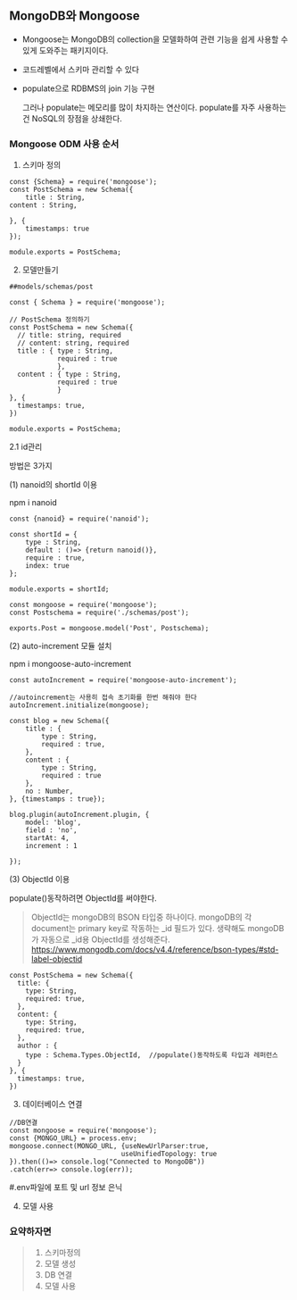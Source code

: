 ## MongoDB와 Mongoose
* Mongoose는 MongoDB의 collection을 모델화하여 관련 기능을 쉽게 사용할 수 있게 도와주는 패키지이다. 

* 코드레벨에서 스키마 관리할 수 있다

* populate으로 RDBMS의 join 기능 구현
    
    그러나 populate는 메모리를 많이 차지하는 연산이다. populate를 자주 사용하는 건 NoSQL의 장점을 상쇄한다. 

### Mongoose ODM 사용 순서

1. 스키마 정의
```
const {Schema} = require('mongoose');
const PostSchema = new Schema({
	title : String,
content : String,

}, {
	timestamps: true
});

module.exports = PostSchema;  
```

2. 모델만들기
```
##models/schemas/post

const { Schema } = require('mongoose');

// PostSchema 정의하기
const PostSchema = new Schema({
  // title: string, required
  // content: string, required
  title : { type : String, 
            required : true
            },
  content : { type : String, 
            required : true
            }
}, {
  timestamps: true,
})

module.exports = PostSchema;
```

2.1 id관리 

방법은 3가지

(1) nanoid의 shortId 이용

npm i nanoid
```
const {nanoid} = require('nanoid');

const shortId = {
    type : String,
    default : ()=> {return nanoid()},
    require : true,
    index: true
};

module.exports = shortId;
```
```
const mongoose = require('mongoose');
const Postschema = require('./schemas/post');

exports.Post = mongoose.model('Post', Postschema);
```

(2) auto-increment 모듈 설치

npm i mongoose-auto-increment
```
const autoIncrement = require('mongoose-auto-increment');

//autoincrement는 사용히 접속 초기화를 한번 해줘야 한다
autoIncrement.initialize(mongoose);

const blog = new Schema({
    title : {
        type : String,
        required : true,
    }, 
    content : {
        type : String,
        required : true
    },
    no : Number,
}, {timestamps : true});

blog.plugin(autoIncrement.plugin, {
    model: 'blog',
    field : 'no',
    startAt: 4,
    increment : 1

});
```

(3) ObjectId 이용

populate()동작하려면 ObjectId를 써야한다.

>ObjectId는 mongoDB의 BSON 타입중 하나이다.
mongoDB의 각 document는 primary key로 작동하는 _id 필드가 있다. 생략해도 mongoDB가 자동으로 _id용 ObjectId를 생성해준다.
https://www.mongodb.com/docs/v4.4/reference/bson-types/#std-label-objectid
```
const PostSchema = new Schema({
  title: {
    type: String,
    required: true,
  },
  content: {
    type: String,
    required: true,
  },
  author : {
    type : Schema.Types.ObjectId,  //populate()동작하도록 타입과 레퍼런스
  }
}, {
  timestamps: true,
})
```

3. 데이터베이스 연결
```
//DB연결
const mongoose = require('mongoose');
const {MONGO_URL} = process.env;
mongoose.connect(MONGO_URL, {useNewUrlParser:true,
                            useUnifiedTopology: true    
}).then(()=> console.log("Connected to MongoDB"))
.catch(err=> console.log(err));
```
#.env파일에 포트 및 url 정보 은닉

4. 모델 사용

### 요약하자면 
> 1. 스키마정의
> 2. 모델 생성
> 3. DB 연결
> 4. 모델 사용
